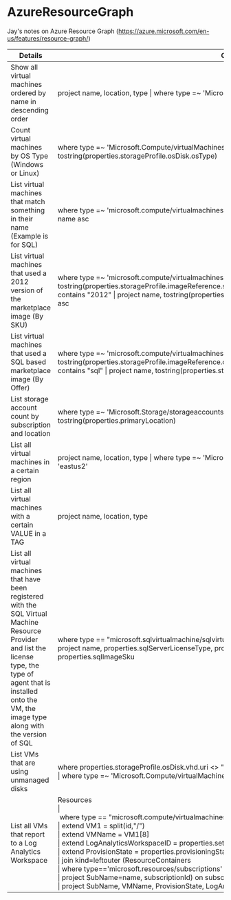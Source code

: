 # AzureResourceGraph
Jay's notes on Azure Resource Graph (https://azure.microsoft.com/en-us/features/resource-graph/)


Details | Query 
--------|-------
Show all virtual machines ordered by name in descending order|project name, location, type \| where type =~ 'Microsoft.Compute/virtualMachines' \| order by name desc
Count virtual machines by OS Type (Windows or Linux)|where type =~ 'Microsoft.Compute/virtualMachines' \| summarize count() by tostring(properties.storageProfile.osDisk.osType)
List virtual machines that match something in their name (Example is for SQL) | where type =~ 'microsoft.compute/virtualmachines' and name contains "sql" \| project name \| order by name asc
List virtual machines that used a 2012 version of the marketplace image (By SKU) |where type =~ 'microsoft.compute/virtualmachines' and tostring(properties.storageProfile.imageReference.sku)<br>contains "2012" \| project name, tostring(properties.storageProfile.imageReference.sku) \| order by name asc
List virtual machines that used a SQL based marketplace image (By Offer) | where type =~ 'microsoft.compute/virtualmachines' and tostring(properties.storageProfile.imageReference.offer)<br>contains "sql" \| project name, tostring(properties.storageProfile.imageReference.offer) \| order by name asc
List storage account count by subscription and location | where type =~ 'Microsoft.Storage/storageaccounts'\| summarize count() by tostring(subscriptionId), tostring(properties.primaryLocation)
List all virtual machines in a certain region | project name, location, type \| where type =~ 'Microsoft.Compute/virtualMachines' and location == 'eastus2'
List all virtual machines with a certain VALUE in a TAG | project name, location, type | where type =~ 'Microsoft.Compute/virtualMachines' and tags.TAG contains 'VALUE'
List all virtual machines that have been registered with the SQL Virtual Machine Resource Provider and list the license type, the type of agent that is installed onto the VM, the image type along with the version of SQL | where type == "microsoft.sqlvirtualmachine/sqlvirtualmachines" \| <br> project name, properties.sqlServerLicenseType, properties.sqlManagement, properties.sqlImageOffer, properties.sqlImageSku
List VMs that are using unmanaged disks | where properties.storageProfile.osDisk.vhd.uri <> ""<br>\| where type =~ 'Microsoft.Compute/virtualMachines' 
List all VMs that report to a Log Analytics Workspace | Resources <br>\| where type == "microsoft.compute/virtualmachines/extensions" and name == "MicrosoftMonitoringAgent"<br>\| extend VM1 = split(id,"/")<br>\| extend VMName = VM1[8]<br>\| extend LogAnalyticsWorkspaceID = properties.settings.workspaceId<br>\| extend ProvisionState = properties.provisioningState<br>\| join kind=leftouter (ResourceContainers<br>\| where type=='microsoft.resources/subscriptions'<br>\| project SubName=name, subscriptionId) on subscriptionId<br>\| project SubName, VMName, ProvisionState, LogAnalyticsWorkspaceID
